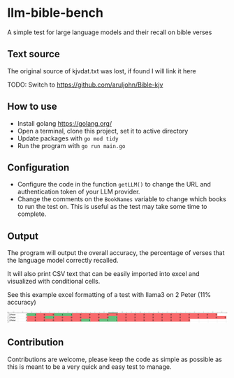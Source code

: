 # llm-bible-bench
A simple test for large language models and their recall on bible verses

## Text source

The original source of kjvdat.txt was lost, if found I will link it here

TODO: Switch to https://github.com/aruljohn/Bible-kjv

## How to use

* Install golang https://golang.org/
* Open a terminal, clone this project, set it to active directory
* Update packages with `go mod tidy`
* Run the program with `go run main.go`

## Configuration

* Configure the code in the function `getLLM()` to change the URL and authentication token of your LLM provider.
* Change the comments on the `BookNames` variable to change which books to run the test on. This is useful as the test may take some time to complete.

## Output

The program will output the overall accuracy, the percentage of verses that the language model correctly recalled.

It will also print CSV text that can be easily imported into excel and visualized with conditional cells.

See this example excel formatting of a test with llama3 on 2 Peter (11% accuracy)

![Example of visualized output from llama3 on 2 Peter](Example.png)

## Contribution

Contributions are welcome, please keep the code as simple as possible as this is meant to be a very quick and easy test to manage.